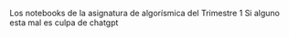 Los notebooks de la asignatura de algorísmica del Trimestre 1
Si alguno esta mal es culpa de chatgpt
